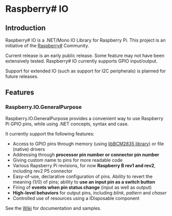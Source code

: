 Raspberry# IO
=============

Introduction
------------
Raspberry# IO is a .NET/Mono IO Library for Raspberry Pi. This project is an initiative of the [Raspberry#](http://www.raspberry-sharp.org) Community.

Current release is an early public release. Some feature may not have been extensively tested.
Raspberry# IO currently supports GPIO input/output.

Support for extended IO (such as support for I2C peripherals) is planned for future releases.

Features
--------

### Raspberry.IO.GeneralPurpose
Raspberry.IO.GeneralPurpose provides a convenient way to use Raspberry Pi GPIO pins, while using .NET concepts, syntax and case.

It currently support the following features:
+ Access to GPIO pins through memory (using [libBCM2835 library](http://www.open.com.au/mikem/bcm2835/)) or file (native) drivers
+ Addressing through **processor pin number or connector pin number**
+ Giving custom name to pins for more readable code
+ Various Rapsberry Pi revisions, for now **Raspberry B rev1 and rev2**, including rev2 P5 connector
+ Easy-of-use, declarative configuration of pins. Ability to revert the meaning (1/0) of pins; ability to **use an input pin as a switch button**
+ Firing of **events when pin status change** (input as well as output)
+ **High-level behaviors** for output pins, including *blink*, *pattern* and *chaser*
+ Controlled use of resources using a IDisposable component

See the [Wiki](wiki/) for documentation and samples.